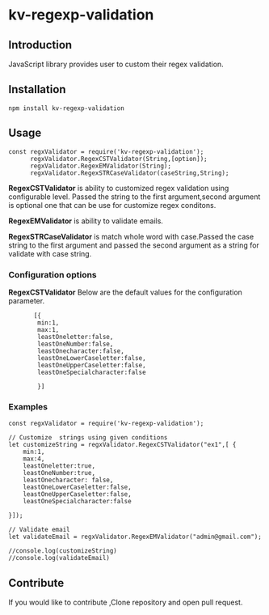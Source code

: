 # kv-regexp-validation

## Introduction 
JavaScript library provides user to custom their regex validation.

## Installation
```  
npm install kv-regexp-validation
```

## Usage 

```JS
const regxValidator = require('kv-regexp-validation');
      regxValidator.RegexCSTValidator(String,[option]);
      regxValidator.RegexEMValidator(String);
      regxValidator.RegexSTRCaseValidator(caseString,String);

```
**RegexCSTValidator** is  ability  to customized regex validation using configurable level.
Passed the string  to the first argument,second argument is optional one that can be use for customize 
regex conditons.

**RegexEMValidator** is ability to  validate  emails.

**RegexSTRCaseValidator**  is match whole word with case.Passed the  case string to the first argument and passed
the second argument as a string for validate with case string. 


### Configuration options

**RegexCSTValidator**
Below are the default values for the configuration parameter.

```JS
       [{
        min:1,
        max:1,
        leastOneletter:false,
        leastOneNumber:false,
        leastOnecharacter:false,
        leastOneLowerCaseletter:false,
        leastOneUpperCaseletter:false,
        leastOneSpecialcharacter:false
        
        }]
```

### Examples

```JS
const regxValidator = require('kv-regexp-validation');

// Customize  strings using given conditions
let customizeString = regxValidator.RegexCSTValidator("ex1",[ {
    min:1,
    max:4,
    leastOneletter:true,
    leastOneNumber:true,
    leastOnecharacter: false,
    leastOneLowerCaseletter:false,
    leastOneUpperCaseletter:false,
    leastOneSpecialcharacter:false

}]);

// Validate email 
let validateEmail = regxValidator.RegexEMValidator("admin@gmail.com");

//console.log(customizeString)
//console.log(validateEmail)
```

## Contribute
If you would like to contribute ,Clone repository and open pull request.




